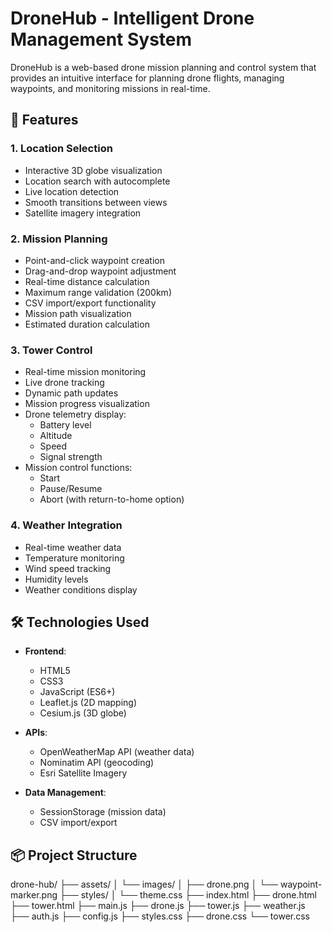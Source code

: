 # DroneHub - Intelligent Drone Management System

DroneHub is a web-based drone mission planning and control system that provides an intuitive interface for planning drone flights, managing waypoints, and monitoring missions in real-time.

## 🚀 Features

### 1. Location Selection
- Interactive 3D globe visualization
- Location search with autocomplete
- Live location detection
- Smooth transitions between views
- Satellite imagery integration

### 2. Mission Planning
- Point-and-click waypoint creation
- Drag-and-drop waypoint adjustment
- Real-time distance calculation
- Maximum range validation (200km)
- CSV import/export functionality
- Mission path visualization
- Estimated duration calculation

### 3. Tower Control
- Real-time mission monitoring
- Live drone tracking
- Dynamic path updates
- Mission progress visualization
- Drone telemetry display:
  - Battery level
  - Altitude
  - Speed
  - Signal strength
- Mission control functions:
  - Start
  - Pause/Resume
  - Abort (with return-to-home option)

### 4. Weather Integration
- Real-time weather data
- Temperature monitoring
- Wind speed tracking
- Humidity levels
- Weather conditions display

## 🛠️ Technologies Used

- **Frontend**:
  - HTML5
  - CSS3
  - JavaScript (ES6+)
  - Leaflet.js (2D mapping)
  - Cesium.js (3D globe)

- **APIs**:
  - OpenWeatherMap API (weather data)
  - Nominatim API (geocoding)
  - Esri Satellite Imagery

- **Data Management**:
  - SessionStorage (mission data)
  - CSV import/export

## 📦 Project Structure 
drone-hub/
├── assets/
│   └── images/
│       ├── drone.png
│       └── waypoint-marker.png
├── styles/
│   └── theme.css
├── index.html
├── drone.html
├── tower.html
├── main.js
├── drone.js
├── tower.js
├── weather.js
├── auth.js
├── config.js
├── styles.css
├── drone.css
└── tower.css
 